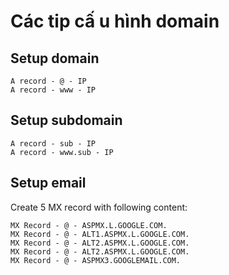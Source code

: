 # Các tip cấ u hình domain
## Setup domain
```
A record - @ - IP
A record - www - IP
```
## Setup subdomain
```
A record - sub - IP
A record - www.sub - IP
```
## Setup email
Create 5 MX record with following content:
```
MX Record - @ - ASPMX.L.GOOGLE.COM.
MX Record - @ - ALT1.ASPMX.L.GOOGLE.COM.
MX Record - @ - ALT2.ASPMX.L.GOOGLE.COM.
MX Record - @ - ALT2.ASPMX.L.GOOGLE.COM.
MX Record - @ - ASPMX3.GOOGLEMAIL.COM.
```
